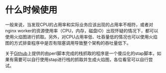 # 什么时候使用

一般来说，当发现CPU的占用率和实际业务应该出现的占用率不相符，或者对nginx worker的资源使用率（CPU，内存，磁盘IO）出现怀疑的情况下，都可以使用火焰图进行抓取。另外，对CPU占用率低、吐吞量低的情况也可以使用火焰图的方式排查程序中是否有阻塞调用导致整个架构的吞吐量低下。


关于[Github](https://github.com/openresty/nginx-systemtap-toolkit)上提供的由perl脚本完成的栈抓取的程序是一个傻瓜化的stap脚本，如果有需要可以自行使用stap进行栈的抓取并生成火焰图，各位看官可以自行尝试。



